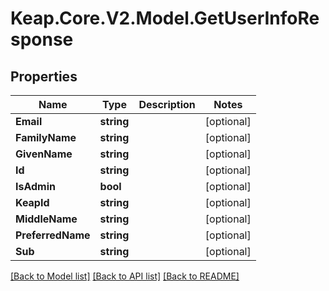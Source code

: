 # Keap.Core.V2.Model.GetUserInfoResponse

## Properties

Name | Type | Description | Notes
------------ | ------------- | ------------- | -------------
**Email** | **string** |  | [optional] 
**FamilyName** | **string** |  | [optional] 
**GivenName** | **string** |  | [optional] 
**Id** | **string** |  | [optional] 
**IsAdmin** | **bool** |  | [optional] 
**KeapId** | **string** |  | [optional] 
**MiddleName** | **string** |  | [optional] 
**PreferredName** | **string** |  | [optional] 
**Sub** | **string** |  | [optional] 

[[Back to Model list]](../README.md#documentation-for-models) [[Back to API list]](../README.md#documentation-for-api-endpoints) [[Back to README]](../README.md)

